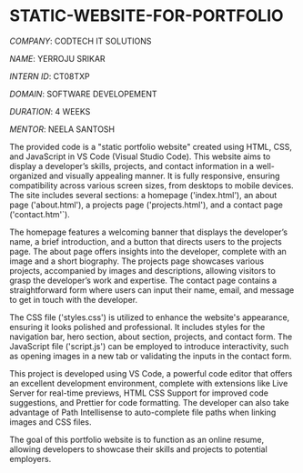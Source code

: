 # STATIC-WEBSITE-FOR-PORTFOLIO

*COMPANY*: CODTECH IT SOLUTIONS

*NAME*: YERROJU SRIKAR

*INTERN ID*: CT08TXP

*DOMAIN*: SOFTWARE DEVELOPEMENT

*DURATION*: 4 WEEKS

*MENTOR*: NEELA SANTOSH

  The provided code is a "static portfolio website" created using HTML, CSS, and JavaScript in VS Code (Visual Studio Code). This website aims to display a developer’s skills, projects, and contact information in a well-organized and visually appealing manner. It is fully responsive, ensuring compatibility across various screen sizes, from desktops to mobile devices. The site includes several sections: a homepage ('index.html'), an about page ('about.html'), a projects page ('projects.html'), and a contact page ('contact.htm'`).
  
  The homepage features a welcoming banner that displays the developer’s name, a brief introduction, and a button that directs users to the projects page. The about page offers insights into the developer, complete with an image and a short biography. The projects page showcases various projects, accompanied by images and descriptions, allowing visitors to grasp the developer’s work and expertise. The contact page contains a straightforward form where users can input their name, email, and message to get in touch with the developer.

  The CSS file ('styles.css') is utilized to enhance the website's appearance, ensuring it looks polished and professional. It includes styles for the navigation bar, hero section, about section, projects, and contact form. The JavaScript file ('script.js') can be employed to introduce interactivity, such as opening images in a new tab or validating the inputs in the contact form.

  This project is developed using VS Code, a powerful code editor that offers an excellent development environment, complete with extensions like Live Server for real-time previews, HTML CSS Support for improved code suggestions, and Prettier for code formatting. The developer can also take advantage of Path Intellisense to auto-complete file paths when linking images and CSS files.

  The goal of this portfolio website is to function as an online resume, allowing developers to showcase their skills and projects to potential employers.
